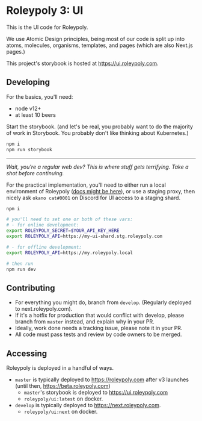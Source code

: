 # Roleypoly 3: UI

This is the UI code for Roleypoly.

We use Atomic Design principles, being most of our code is split up into atoms, molecules, organisms, templates, and pages (which are also Next.js pages.)

This project's storybook is hosted at https://ui.roleypoly.com.

## Developing

For the basics, you'll need:

- node v12+
- at least 10 beers

Start the storybook. (and let's be real, you probably want to do the majority of work in Storybook. You probably don't like thinking about Kubernetes.)

```sh
npm i
npm run storybook
```

---

_Wait, you're a regular web dev? This is where stuff gets terrifying. Take a shot before continuing._

For the practical implementation, you'll need to either run a local environment of Roleypoly ([docs might be here](https://github.com/roleypoly/roleypoly)), or use a staging proxy, then nicely ask `okano cat#0001` on Discord for UI access to a staging shard.

```sh
npm i

# you'll need to set one or both of these vars:
# - for online development:
export ROLEYPOLY_SECRET=$YOUR_API_KEY_HERE
export ROLEYPOLY_API=https://my-ui-shard.stg.roleypoly.com

# - for offline development:
export ROLEYPOLY_API=https://my.roleypoly.local

# then run
npm run dev
```

## Contributing

- For everything you might do, branch from `develop`. (Regularly deployed to next.roleypoly.com).
- If it's a hotfix for production that would conflict with develop, please branch from `master` instead, and explain why in your PR.
- Ideally, work done needs a tracking issue, please note it in your PR.
- All code must pass tests and review by code owners to be merged.

## Accessing

Roleypoly is deployed in a handful of ways.

- `master` is typically deployed to https://roleypoly.com after v3 launches (until then, https://beta.roleypoly.com)
  - `master`'s storybook is deployed to https://ui.roleypoly.com
  - `roleypoly/ui:latest` on docker.
- `develop` is typically deployed to https://next.roleypoly.com.
  - `roleypoly/ui:next` on docker.

